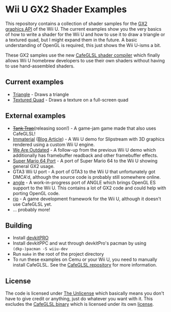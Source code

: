 # Wii U GX2 Shader Examples

This repository contains a collection of shader samples for the [GX2 graphics API](https://wiiubrew.org/wiki/Hardware/GX2) of the Wii U.
The current examples show you the very basics of how to write a shader for the Wii U and how to use it to draw a triangle or a textured quad, but I might expand them in the future. A basic understanding of OpenGL is required, this just shows the Wii U-isms a bit.

These GX2 samples use the new [CafeGLSL shader compiler](https://github.com/Exzap/CafeGLSL) which finally allows Wii U homebrew developers to use their own shaders without having to use hand-assembled shaders.

## Current examples
 - [Triangle](./source/example_triangle.cpp) - Draws a triangle
 - [Textured Quad](./source/example_texture.cpp) - Draws a texture on a full-screen quad

## External examples
 - ~~[Tank Trap](https://github.com/Crementif/UntitledSandGame)~~(releasing soon!) - A game-jam game made that also uses CafeGLSL!
 - [Immaterial](https://github.com/glastonbridge/immaterial-wiiu-demo) ([Blog Article](http://www.slipstreamdemo.info/?p=137)) - A Wii U demo for Slipstream with 3D graphics rendered using a custom Wii U engine.
 - [We Are Outdated](https://github.com/vurpo/we-are-outdated/) - A follow-up from the previous Wii U demo which additionally has framebuffer readback and other framebuffer effects.
 - [Super Mario 64 Port](https://github.com/aboood40091/sm64-port) - A port of Super Mario 64 to the Wii U showing general GX2 usage.
 - GTA3 Wii U port - A port of GTA3 to the Wii U that unfortunately got DMCA'd, although the source code is probably still somewhere online.
 - [angle](https://github.com/GaryOderNichts/angle/tree/wiiu/gx2) - A work-in-progress port of ANGLE which brings OpenGL ES support to the Wii U. This contains a lot of GX2 code and could help with porting OpenGL code.
 - [rio](https://github.com/aboood40091/rio) - A game development framework for the Wii U, although it doesn't use CafeGLSL yet.
 - ... probably more!

## Building
 - Install [devkitPRO](https://devkitpro.org/wiki/Getting_Started)
 - Install devkitPPC and wut through devkitPro's pacman by using `(dkp-)pacman -S wiiu-dev`
 - Run `make` in the root of the project directory
 - To run these examples on Cemu or your Wii U, you need to manually install CafeGLSL. See the [CafeGLSL repository](https://github.com/Exzap/CafeGLSL?tab=readme-ov-file#usage) for more information.

## License
The code is licensed under [The Unlicense](./LICENSE.md) which basically means you don't have to give credit or anything, just do whatever you want with it.
This excludes the [CafeGLSL binary](./cemu/cafeLibs/glslrecompiler.rpl) which is licensed under its own [license](https://github.com/Exzap/CafeGLSL?tab=readme-ov-file#-license).